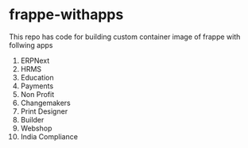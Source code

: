 # frappe-withapps

This repo has code for building custom container image of frappe with follwing apps



1. ERPNext
2. HRMS
3. Education
4. Payments
5. Non Profit
6. Changemakers
7. Print Designer
8. Builder
9. Webshop
10. India Compliance


